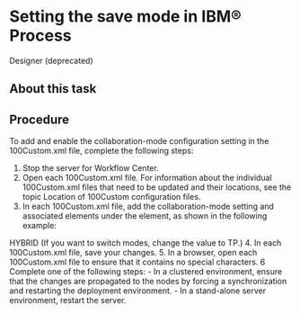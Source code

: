 # Setting the save mode in IBM® Process
Designer
(deprecated)

## About this task

## Procedure

To add and enable the collaboration-mode configuration setting in the
100Custom.xml file, complete the following steps:

1. Stop the server for Workflow Center.
2. Open each 100Custom.xml file. For information about the individual
100Custom.xml files that need to be updated and their locations, see the topic
Location of 100Custom configuration files.
3. In each 100Custom.xml file, add the
collaboration-mode setting and associated elements under the
<properties> element, as shown in the following example:
<web-pd>        
<collaboration-mode merge="replace">HYBRID</collaboration-mode>
</web-pd>(If
you want to switch modes, change the value to TP.)
4. In each 100Custom.xml file, save your changes.
5. In a browser, open each 100Custom.xml file to ensure that it contains no
special characters.
6 Complete one of the following steps:
    - In a clustered environment, ensure that the changes are propagated to the nodes by forcing a
synchronization and restarting the deployment environment.
    - In a stand-alone server environment, restart the server.